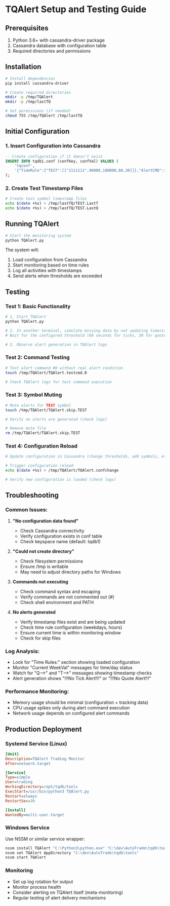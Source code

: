 # TQAlert Setup and Testing Guide

## Prerequisites
1. Python 3.6+ with cassandra-driver package
2. Cassandra database with configuration table
3. Required directories and permissions

## Installation
```bash
# Install dependencies
pip install cassandra-driver

# Create required directories
mkdir -p /tmp/TQAlert
mkdir -p /tmp/lastTQ

# Set permissions (if needed)
chmod 755 /tmp/TQAlert /tmp/lastTQ
```

## Initial Configuration

### 1. Insert Configuration into Cassandra
```sql
-- Create configuration if it doesn't exist
INSERT INTO tqdb1.conf (confKey, confVal) VALUES (
    'tqconf',
    '{"TimeRule":{"TEST":[["1111111",90000,180000,60,30]]},"AlertCMD":["echo \"{HEADER}: {BODY}\""]}'
);
```

### 2. Create Test Timestamp Files
```bash
# Create test symbol timestamp files
echo $(date +%s) > /tmp/lastTQ/TEST.LastT
echo $(date +%s) > /tmp/lastTQ/TEST.LastQ
```

## Running TQAlert
```bash
# Start the monitoring system
python TQAlert.py
```

The system will:
1. Load configuration from Cassandra
2. Start monitoring based on time rules
3. Log all activities with timestamps
4. Send alerts when thresholds are exceeded

## Testing

### Test 1: Basic Functionality
```bash
# 1. Start TQAlert
python TQAlert.py

# 2. In another terminal, simulate missing data by not updating timestamps
# Wait for the configured threshold (60 seconds for ticks, 30 for quotes)

# 3. Observe alert generation in TQAlert logs
```

### Test 2: Command Testing
```bash
# Test alert command #0 without real alert condition
touch /tmp/TQAlert/TQAlert.testcmd.0

# Check TQAlert logs for test command execution
```

### Test 3: Symbol Muting
```bash
# Mute alerts for TEST symbol
touch /tmp/TQAlert/TQAlert.skip.TEST

# Verify no alerts are generated (check logs)

# Remove mute file
rm /tmp/TQAlert/TQAlert.skip.TEST
```

### Test 4: Configuration Reload
```bash
# Update configuration in Cassandra (change thresholds, add symbols, etc.)

# Trigger configuration reload
echo $(date +%s) > /tmp/TQAlert/TQAlert.confchange

# Verify new configuration is loaded (check logs)
```

## Troubleshooting

### Common Issues:

1. **"No configuration data found"**
   - Check Cassandra connectivity
   - Verify configuration exists in conf table
   - Check keyspace name (default: tqdb1)

2. **"Could not create directory"**
   - Check filesystem permissions
   - Ensure /tmp is writable
   - May need to adjust directory paths for Windows

3. **Commands not executing**
   - Check command syntax and escaping
   - Verify commands are not commented out (#)
   - Check shell environment and PATH

4. **No alerts generated**
   - Verify timestamp files exist and are being updated
   - Check time rule configuration (weekdays, hours)
   - Ensure current time is within monitoring window
   - Check for skip files

### Log Analysis:
- Look for "Time Rules:" section showing loaded configuration
- Monitor "Current WeekVal" messages for time/day status
- Watch for "Q-->" and "T-->" messages showing timestamp checks
- Alert generation shows "!!!No Tick Alert!!!" or "!!!No Quote Alert!!!"

### Performance Monitoring:
- Memory usage should be minimal (configuration + tracking data)
- CPU usage spikes only during alert command execution
- Network usage depends on configured alert commands

## Production Deployment

### Systemd Service (Linux)
```ini
[Unit]
Description=TQAlert Trading Monitor
After=network.target

[Service]
Type=simple
User=trading
WorkingDirectory=/opt/tqdb/tools
ExecStart=/usr/bin/python3 TQAlert.py
Restart=always
RestartSec=30

[Install]
WantedBy=multi-user.target
```

### Windows Service
Use NSSM or similar service wrapper:
```cmd
nssm install TQAlert "C:\Python3\python.exe" "C:\dev\AutoTrade\tqdb\tools\TQAlert.py"
nssm set TQAlert AppDirectory "C:\dev\AutoTrade\tqdb\tools"
nssm start TQAlert
```

### Monitoring
- Set up log rotation for output
- Monitor process health
- Consider alerting on TQAlert itself (meta-monitoring)
- Regular testing of alert delivery mechanisms
